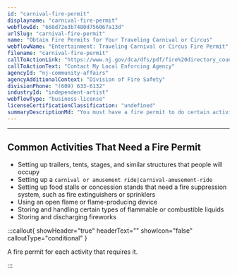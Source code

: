 ```yaml
---
id: "carnival-fire-permit"
displayname: "carnival-fire-permit"
webflowId: "668d72e3b7480d756067a13d"
urlSlug: "carnival-fire-permit"
name: "Obtain Fire Permits for Your Traveling Carnival or Circus"
webflowName: "Entertainment: Traveling Carnival or Circus Fire Permit"
filename: "carnival-fire-permit"
callToActionLink: "https://www.nj.gov/dca/dfs/pdf/fire%20directory_county%20summary/fire_code_enforcement_director.pdf"
callToActionText: "Contact My Local Enforcing Agency"
agencyId: "nj-community-affairs"
agencyAdditionalContext: "Division of Fire Safety"
divisionPhone: "(609) 633-6132"
industryId: "independent-artist"
webflowType: "business-license"
licenseCertificationClassification: "undefined"
summaryDescriptionMd: "You must have a fire permit to do certain activities at your carnival or circus. You need to get the fire permit for each new setup or event location and pass required inspections. Contact the `Local Enforcing Agency (LEA)|lea` in the town where your carnival or circus will be to see which fire permits you need and how to apply."
---
```


---

## Common Activities That Need a Fire Permit

- Setting up trailers, tents, stages, and similar structures that people will occupy
- Setting up a `carnival or amusement ride|carnival-amusement-ride`
- Setting up food stalls or concession stands that need a fire suppression system, such as fire extinguishers or sprinklers
- Using an open flame or flame-producing device
- Storing and handling certain types of flammable or combustible liquids
- Storing and discharging fireworks

:::callout{ showHeader="true" headerText="" showIcon="false" calloutType="conditional" }

A fire permit for each activity that requires it.

:::
